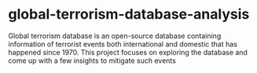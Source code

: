 # global-terrorism-database-analysis
Global terrorism database is an open-source database containing information of terrorist events both international and domestic that has happened since 1970. This project focuses on exploring the database and come up with a few insights to mitigate such events
